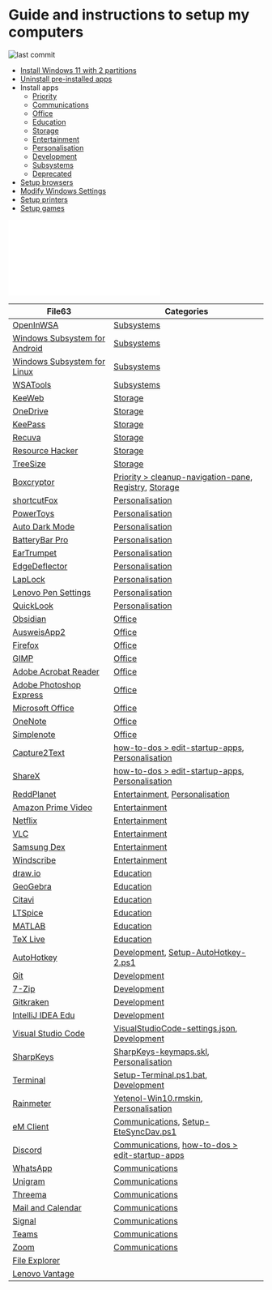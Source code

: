 # Guide and instructions to setup my computers

![last commit](https://img.shields.io/github/last-commit/yetenol/Setup-Computer?color=white)

- [Install Windows 11 with 2 partitions](Install%20Windows%2011%20with%202%20partitions.md)
- [Uninstall pre-installed apps](notes/Uninstall%20pre-installed%20apps.md)
- Install apps
    - [Priority](Priority.md)
    - [Communications](Communications.md)
    - [Office](Office.md)
    - [Education](Education.md)
    - [Storage](Storage.md)
    - [Entertainment](Entertainment.md)
    - [Personalisation](Personalisation.md)
    - [Development](Development.md)
    - [Subsystems](Subsystems.md)
    - [Deprecated](Deprecated.md)
- [Setup browsers](notes/Setup%20browsers.md)
- [Modify Windows Settings](notes/Modify%20Windows%20Settings.md)
- [Setup printers](notes/Setup%20printers.md)
- [Setup games](notes/Setup%20games.md)

![List all apps](scripts/List%20all%20apps.md)

<table class="dataview table-view-table"><thead class="table-view-thead"><tr class="table-view-tr-header"><th class="table-view-th"><span>File</span><span class="dataview small-text">63</span></th><th class="table-view-th"><span>Categories</span></th></tr></thead><tbody class="table-view-tbody"><tr><td><span><a aria-label-position="top" aria-label="apps/OpenInWSA.md" data-href="apps/OpenInWSA.md" href="apps/OpenInWSA.md" class="internal-link" target="_blank" rel="noopener">OpenInWSA</a></span></td><td><span><a aria-label-position="top" aria-label="Subsystems.md" data-href="Subsystems.md" href="Subsystems.md" class="internal-link" target="_blank" rel="noopener">Subsystems</a></span></td></tr><tr><td><span><a aria-label-position="top" aria-label="apps/Windows Subsystem for Android.md" data-href="apps/Windows Subsystem for Android.md" href="apps/Windows Subsystem for Android.md" class="internal-link" target="_blank" rel="noopener">Windows Subsystem for Android</a></span></td><td><span><a aria-label-position="top" aria-label="Subsystems.md" data-href="Subsystems.md" href="Subsystems.md" class="internal-link" target="_blank" rel="noopener">Subsystems</a></span></td></tr><tr><td><span><a aria-label-position="top" aria-label="apps/Windows Subsystem for Linux.md" data-href="apps/Windows Subsystem for Linux.md" href="apps/Windows Subsystem for Linux.md" class="internal-link" target="_blank" rel="noopener">Windows Subsystem for Linux</a></span></td><td><span><a aria-label-position="top" aria-label="Subsystems.md" data-href="Subsystems.md" href="Subsystems.md" class="internal-link" target="_blank" rel="noopener">Subsystems</a></span></td></tr><tr><td><span><a aria-label-position="top" aria-label="apps/WSATools.md" data-href="apps/WSATools.md" href="apps/WSATools.md" class="internal-link" target="_blank" rel="noopener">WSATools</a></span></td><td><span><a aria-label-position="top" aria-label="Subsystems.md" data-href="Subsystems.md" href="Subsystems.md" class="internal-link" target="_blank" rel="noopener">Subsystems</a></span></td></tr><tr><td><span><a aria-label-position="top" aria-label="apps/KeeWeb.md" data-href="apps/KeeWeb.md" href="apps/KeeWeb.md" class="internal-link" target="_blank" rel="noopener">KeeWeb</a></span></td><td><span><a aria-label-position="top" aria-label="Storage.md" data-href="Storage.md" href="Storage.md" class="internal-link" target="_blank" rel="noopener">Storage</a></span></td></tr><tr><td><span><a aria-label-position="top" aria-label="apps/OneDrive.md" data-href="apps/OneDrive.md" href="apps/OneDrive.md" class="internal-link" target="_blank" rel="noopener">OneDrive</a></span></td><td><span><a aria-label-position="top" aria-label="Storage.md" data-href="Storage.md" href="Storage.md" class="internal-link" target="_blank" rel="noopener">Storage</a></span></td></tr><tr><td><span><a aria-label-position="top" aria-label="apps/KeePass.md" data-href="apps/KeePass.md" href="apps/KeePass.md" class="internal-link" target="_blank" rel="noopener">KeePass</a></span></td><td><span><a aria-label-position="top" aria-label="Storage.md" data-href="Storage.md" href="Storage.md" class="internal-link" target="_blank" rel="noopener">Storage</a></span></td></tr><tr><td><span><a aria-label-position="top" aria-label="apps/Recuva.md" data-href="apps/Recuva.md" href="apps/Recuva.md" class="internal-link" target="_blank" rel="noopener">Recuva</a></span></td><td><span><a aria-label-position="top" aria-label="Storage.md" data-href="Storage.md" href="Storage.md" class="internal-link" target="_blank" rel="noopener">Storage</a></span></td></tr><tr><td><span><a aria-label-position="top" aria-label="apps/Resource Hacker.md" data-href="apps/Resource Hacker.md" href="apps/Resource Hacker.md" class="internal-link" target="_blank" rel="noopener">Resource Hacker</a></span></td><td><span><a aria-label-position="top" aria-label="Storage.md" data-href="Storage.md" href="Storage.md" class="internal-link" target="_blank" rel="noopener">Storage</a></span></td></tr><tr><td><span><a aria-label-position="top" aria-label="apps/TreeSize.md" data-href="apps/TreeSize.md" href="apps/TreeSize.md" class="internal-link" target="_blank" rel="noopener">TreeSize</a></span></td><td><span><a aria-label-position="top" aria-label="Storage.md" data-href="Storage.md" href="Storage.md" class="internal-link" target="_blank" rel="noopener">Storage</a></span></td></tr><tr><td><span><a aria-label-position="top" aria-label="apps/Boxcryptor.md" data-href="apps/Boxcryptor.md" href="apps/Boxcryptor.md" class="internal-link" target="_blank" rel="noopener">Boxcryptor</a></span></td><td><span><a aria-label-position="top" aria-label="Priority.md > cleanup-navigation-pane" data-href="Priority.md#cleanup-navigation-pane" href="Priority.md#cleanup-navigation-pane" class="internal-link" target="_blank" rel="noopener">Priority &gt; cleanup-navigation-pane</a>, <a aria-label-position="top" aria-label="Registry" data-href="Registry" href="Registry" class="internal-link" target="_blank" rel="noopener">Registry</a>, <a aria-label-position="top" aria-label="Storage.md" data-href="Storage.md" href="Storage.md" class="internal-link" target="_blank" rel="noopener">Storage</a></span></td></tr><tr><td><span><a aria-label-position="top" aria-label="apps/shortcutFox.md" data-href="apps/shortcutFox.md" href="apps/shortcutFox.md" class="internal-link" target="_blank" rel="noopener">shortcutFox</a></span></td><td><span><a aria-label-position="top" aria-label="Personalisation.md" data-href="Personalisation.md" href="Personalisation.md" class="internal-link" target="_blank" rel="noopener">Personalisation</a></span></td></tr><tr><td><span><a aria-label-position="top" aria-label="apps/PowerToys.md" data-href="apps/PowerToys.md" href="apps/PowerToys.md" class="internal-link" target="_blank" rel="noopener">PowerToys</a></span></td><td><span><a aria-label-position="top" aria-label="Personalisation.md" data-href="Personalisation.md" href="Personalisation.md" class="internal-link" target="_blank" rel="noopener">Personalisation</a></span></td></tr><tr><td><span><a aria-label-position="top" aria-label="apps/Auto Dark Mode.md" data-href="apps/Auto Dark Mode.md" href="apps/Auto Dark Mode.md" class="internal-link" target="_blank" rel="noopener">Auto Dark Mode</a></span></td><td><span><a aria-label-position="top" aria-label="Personalisation.md" data-href="Personalisation.md" href="Personalisation.md" class="internal-link" target="_blank" rel="noopener">Personalisation</a></span></td></tr><tr><td><span><a aria-label-position="top" aria-label="apps/BatteryBar Pro.md" data-href="apps/BatteryBar Pro.md" href="apps/BatteryBar Pro.md" class="internal-link" target="_blank" rel="noopener">BatteryBar Pro</a></span></td><td><span><a aria-label-position="top" aria-label="Personalisation.md" data-href="Personalisation.md" href="Personalisation.md" class="internal-link" target="_blank" rel="noopener">Personalisation</a></span></td></tr><tr><td><span><a aria-label-position="top" aria-label="apps/EarTrumpet.md" data-href="apps/EarTrumpet.md" href="apps/EarTrumpet.md" class="internal-link" target="_blank" rel="noopener">EarTrumpet</a></span></td><td><span><a aria-label-position="top" aria-label="Personalisation.md" data-href="Personalisation.md" href="Personalisation.md" class="internal-link" target="_blank" rel="noopener">Personalisation</a></span></td></tr><tr><td><span><a aria-label-position="top" aria-label="apps/EdgeDeflector.md" data-href="apps/EdgeDeflector.md" href="apps/EdgeDeflector.md" class="internal-link" target="_blank" rel="noopener">EdgeDeflector</a></span></td><td><span><a aria-label-position="top" aria-label="Personalisation.md" data-href="Personalisation.md" href="Personalisation.md" class="internal-link" target="_blank" rel="noopener">Personalisation</a></span></td></tr><tr><td><span><a aria-label-position="top" aria-label="apps/LapLock.md" data-href="apps/LapLock.md" href="apps/LapLock.md" class="internal-link" target="_blank" rel="noopener">LapLock</a></span></td><td><span><a aria-label-position="top" aria-label="Personalisation.md" data-href="Personalisation.md" href="Personalisation.md" class="internal-link" target="_blank" rel="noopener">Personalisation</a></span></td></tr><tr><td><span><a aria-label-position="top" aria-label="apps/Lenovo Pen Settings.md" data-href="apps/Lenovo Pen Settings.md" href="apps/Lenovo Pen Settings.md" class="internal-link" target="_blank" rel="noopener">Lenovo Pen Settings</a></span></td><td><span><a aria-label-position="top" aria-label="Personalisation.md" data-href="Personalisation.md" href="Personalisation.md" class="internal-link" target="_blank" rel="noopener">Personalisation</a></span></td></tr><tr><td><span><a aria-label-position="top" aria-label="apps/QuickLook.md" data-href="apps/QuickLook.md" href="apps/QuickLook.md" class="internal-link" target="_blank" rel="noopener">QuickLook</a></span></td><td><span><a aria-label-position="top" aria-label="Personalisation.md" data-href="Personalisation.md" href="Personalisation.md" class="internal-link" target="_blank" rel="noopener">Personalisation</a></span></td></tr><tr><td><span><a aria-label-position="top" aria-label="apps/Obsidian.md" data-href="apps/Obsidian.md" href="apps/Obsidian.md" class="internal-link" target="_blank" rel="noopener">Obsidian</a></span></td><td><span><a aria-label-position="top" aria-label="Office.md" data-href="Office.md" href="Office.md" class="internal-link" target="_blank" rel="noopener">Office</a></span></td></tr><tr><td><span><a aria-label-position="top" aria-label="apps/AusweisApp2.md" data-href="apps/AusweisApp2.md" href="apps/AusweisApp2.md" class="internal-link" target="_blank" rel="noopener">AusweisApp2</a></span></td><td><span><a aria-label-position="top" aria-label="Office.md" data-href="Office.md" href="Office.md" class="internal-link" target="_blank" rel="noopener">Office</a></span></td></tr><tr><td><span><a aria-label-position="top" aria-label="apps/Firefox.md" data-href="apps/Firefox.md" href="apps/Firefox.md" class="internal-link" target="_blank" rel="noopener">Firefox</a></span></td><td><span><a aria-label-position="top" aria-label="Office.md" data-href="Office.md" href="Office.md" class="internal-link" target="_blank" rel="noopener">Office</a></span></td></tr><tr><td><span><a aria-label-position="top" aria-label="apps/GIMP.md" data-href="apps/GIMP.md" href="apps/GIMP.md" class="internal-link" target="_blank" rel="noopener">GIMP</a></span></td><td><span><a aria-label-position="top" aria-label="Office.md" data-href="Office.md" href="Office.md" class="internal-link" target="_blank" rel="noopener">Office</a></span></td></tr><tr><td><span><a aria-label-position="top" aria-label="apps/Adobe Acrobat Reader.md" data-href="apps/Adobe Acrobat Reader.md" href="apps/Adobe Acrobat Reader.md" class="internal-link" target="_blank" rel="noopener">Adobe Acrobat Reader</a></span></td><td><span><a aria-label-position="top" aria-label="Office.md" data-href="Office.md" href="Office.md" class="internal-link" target="_blank" rel="noopener">Office</a></span></td></tr><tr><td><span><a aria-label-position="top" aria-label="apps/Adobe Photoshop Express.md" data-href="apps/Adobe Photoshop Express.md" href="apps/Adobe Photoshop Express.md" class="internal-link" target="_blank" rel="noopener">Adobe Photoshop Express</a></span></td><td><span><a aria-label-position="top" aria-label="Office.md" data-href="Office.md" href="Office.md" class="internal-link" target="_blank" rel="noopener">Office</a></span></td></tr><tr><td><span><a aria-label-position="top" aria-label="apps/Microsoft Office.md" data-href="apps/Microsoft Office.md" href="apps/Microsoft Office.md" class="internal-link" target="_blank" rel="noopener">Microsoft Office</a></span></td><td><span><a aria-label-position="top" aria-label="Office.md" data-href="Office.md" href="Office.md" class="internal-link" target="_blank" rel="noopener">Office</a></span></td></tr><tr><td><span><a aria-label-position="top" aria-label="apps/OneNote.md" data-href="apps/OneNote.md" href="apps/OneNote.md" class="internal-link" target="_blank" rel="noopener">OneNote</a></span></td><td><span><a aria-label-position="top" aria-label="Office.md" data-href="Office.md" href="Office.md" class="internal-link" target="_blank" rel="noopener">Office</a></span></td></tr><tr><td><span><a aria-label-position="top" aria-label="apps/Simplenote.md" data-href="apps/Simplenote.md" href="apps/Simplenote.md" class="internal-link" target="_blank" rel="noopener">Simplenote</a></span></td><td><span><a aria-label-position="top" aria-label="Office.md" data-href="Office.md" href="Office.md" class="internal-link" target="_blank" rel="noopener">Office</a></span></td></tr><tr><td><span><a aria-label-position="top" aria-label="apps/Capture2Text.md" data-href="apps/Capture2Text.md" href="apps/Capture2Text.md" class="internal-link" target="_blank" rel="noopener">Capture2Text</a></span></td><td><span><a aria-label-position="top" aria-label="how-to-dos.md > edit-startup-apps" data-href="how-to-dos.md#edit-startup-apps" href="how-to-dos.md#edit-startup-apps" class="internal-link" target="_blank" rel="noopener">how-to-dos &gt; edit-startup-apps</a>, <a aria-label-position="top" aria-label="Personalisation.md" data-href="Personalisation.md" href="Personalisation.md" class="internal-link" target="_blank" rel="noopener">Personalisation</a></span></td></tr><tr><td><span><a aria-label-position="top" aria-label="apps/ShareX.md" data-href="apps/ShareX.md" href="apps/ShareX.md" class="internal-link" target="_blank" rel="noopener">ShareX</a></span></td><td><span><a aria-label-position="top" aria-label="how-to-dos.md > edit-startup-apps" data-href="how-to-dos.md#edit-startup-apps" href="how-to-dos.md#edit-startup-apps" class="internal-link" target="_blank" rel="noopener">how-to-dos &gt; edit-startup-apps</a>, <a aria-label-position="top" aria-label="Personalisation.md" data-href="Personalisation.md" href="Personalisation.md" class="internal-link" target="_blank" rel="noopener">Personalisation</a></span></td></tr><tr><td><span><a aria-label-position="top" aria-label="apps/ReddPlanet.md" data-href="apps/ReddPlanet.md" href="apps/ReddPlanet.md" class="internal-link" target="_blank" rel="noopener">ReddPlanet</a></span></td><td><span><a aria-label-position="top" aria-label="Entertainment.md" data-href="Entertainment.md" href="Entertainment.md" class="internal-link" target="_blank" rel="noopener">Entertainment</a>, <a aria-label-position="top" aria-label="Personalisation.md" data-href="Personalisation.md" href="Personalisation.md" class="internal-link" target="_blank" rel="noopener">Personalisation</a></span></td></tr><tr><td><span><a aria-label-position="top" aria-label="apps/Amazon Prime Video.md" data-href="apps/Amazon Prime Video.md" href="apps/Amazon Prime Video.md" class="internal-link" target="_blank" rel="noopener">Amazon Prime Video</a></span></td><td><span><a aria-label-position="top" aria-label="Entertainment.md" data-href="Entertainment.md" href="Entertainment.md" class="internal-link" target="_blank" rel="noopener">Entertainment</a></span></td></tr><tr><td><span><a aria-label-position="top" aria-label="apps/Netflix.md" data-href="apps/Netflix.md" href="apps/Netflix.md" class="internal-link" target="_blank" rel="noopener">Netflix</a></span></td><td><span><a aria-label-position="top" aria-label="Entertainment.md" data-href="Entertainment.md" href="Entertainment.md" class="internal-link" target="_blank" rel="noopener">Entertainment</a></span></td></tr><tr><td><span><a aria-label-position="top" aria-label="apps/VLC.md" data-href="apps/VLC.md" href="apps/VLC.md" class="internal-link" target="_blank" rel="noopener">VLC</a></span></td><td><span><a aria-label-position="top" aria-label="Entertainment.md" data-href="Entertainment.md" href="Entertainment.md" class="internal-link" target="_blank" rel="noopener">Entertainment</a></span></td></tr><tr><td><span><a aria-label-position="top" aria-label="apps/Samsung Dex.md" data-href="apps/Samsung Dex.md" href="apps/Samsung Dex.md" class="internal-link" target="_blank" rel="noopener">Samsung Dex</a></span></td><td><span><a aria-label-position="top" aria-label="Entertainment.md" data-href="Entertainment.md" href="Entertainment.md" class="internal-link" target="_blank" rel="noopener">Entertainment</a></span></td></tr><tr><td><span><a aria-label-position="top" aria-label="apps/Windscribe.md" data-href="apps/Windscribe.md" href="apps/Windscribe.md" class="internal-link" target="_blank" rel="noopener">Windscribe</a></span></td><td><span><a aria-label-position="top" aria-label="Entertainment.md" data-href="Entertainment.md" href="Entertainment.md" class="internal-link" target="_blank" rel="noopener">Entertainment</a></span></td></tr><tr><td><span><a aria-label-position="top" aria-label="apps/draw.io.md" data-href="apps/draw.io.md" href="apps/draw.io.md" class="internal-link" target="_blank" rel="noopener">draw.io</a></span></td><td><span><a aria-label-position="top" aria-label="Education.md" data-href="Education.md" href="Education.md" class="internal-link" target="_blank" rel="noopener">Education</a></span></td></tr><tr><td><span><a aria-label-position="top" aria-label="apps/GeoGebra.md" data-href="apps/GeoGebra.md" href="apps/GeoGebra.md" class="internal-link" target="_blank" rel="noopener">GeoGebra</a></span></td><td><span><a aria-label-position="top" aria-label="Education.md" data-href="Education.md" href="Education.md" class="internal-link" target="_blank" rel="noopener">Education</a></span></td></tr><tr><td><span><a aria-label-position="top" aria-label="apps/Citavi.md" data-href="apps/Citavi.md" href="apps/Citavi.md" class="internal-link" target="_blank" rel="noopener">Citavi</a></span></td><td><span><a aria-label-position="top" aria-label="Education.md" data-href="Education.md" href="Education.md" class="internal-link" target="_blank" rel="noopener">Education</a></span></td></tr><tr><td><span><a aria-label-position="top" aria-label="apps/LTSpice.md" data-href="apps/LTSpice.md" href="apps/LTSpice.md" class="internal-link" target="_blank" rel="noopener">LTSpice</a></span></td><td><span><a aria-label-position="top" aria-label="Education.md" data-href="Education.md" href="Education.md" class="internal-link" target="_blank" rel="noopener">Education</a></span></td></tr><tr><td><span><a aria-label-position="top" aria-label="apps/MATLAB.md" data-href="apps/MATLAB.md" href="apps/MATLAB.md" class="internal-link" target="_blank" rel="noopener">MATLAB</a></span></td><td><span><a aria-label-position="top" aria-label="Education.md" data-href="Education.md" href="Education.md" class="internal-link" target="_blank" rel="noopener">Education</a></span></td></tr><tr><td><span><a aria-label-position="top" aria-label="apps/TeX Live.md" data-href="apps/TeX Live.md" href="apps/TeX Live.md" class="internal-link" target="_blank" rel="noopener">TeX Live</a></span></td><td><span><a aria-label-position="top" aria-label="Education.md" data-href="Education.md" href="Education.md" class="internal-link" target="_blank" rel="noopener">Education</a></span></td></tr><tr><td><span><a aria-label-position="top" aria-label="apps/AutoHotkey.md" data-href="apps/AutoHotkey.md" href="apps/AutoHotkey.md" class="internal-link" target="_blank" rel="noopener">AutoHotkey</a></span></td><td><span><a aria-label-position="top" aria-label="Development.md" data-href="Development.md" href="Development.md" class="internal-link" target="_blank" rel="noopener">Development</a>, <a aria-label-position="top" aria-label="script/Setup-AutoHotkey-2.ps1" data-href="script/Setup-AutoHotkey-2.ps1" href="script/Setup-AutoHotkey-2.ps1" class="internal-link" target="_blank" rel="noopener">Setup-AutoHotkey-2.ps1</a></span></td></tr><tr><td><span><a aria-label-position="top" aria-label="apps/Git.md" data-href="apps/Git.md" href="apps/Git.md" class="internal-link" target="_blank" rel="noopener">Git</a></span></td><td><span><a aria-label-position="top" aria-label="Development.md" data-href="Development.md" href="Development.md" class="internal-link" target="_blank" rel="noopener">Development</a></span></td></tr><tr><td><span><a aria-label-position="top" aria-label="apps/7-Zip.md" data-href="apps/7-Zip.md" href="apps/7-Zip.md" class="internal-link" target="_blank" rel="noopener">7-Zip</a></span></td><td><span><a aria-label-position="top" aria-label="Development.md" data-href="Development.md" href="Development.md" class="internal-link" target="_blank" rel="noopener">Development</a></span></td></tr><tr><td><span><a aria-label-position="top" aria-label="apps/Gitkraken.md" data-href="apps/Gitkraken.md" href="apps/Gitkraken.md" class="internal-link" target="_blank" rel="noopener">Gitkraken</a></span></td><td><span><a aria-label-position="top" aria-label="Development.md" data-href="Development.md" href="Development.md" class="internal-link" target="_blank" rel="noopener">Development</a></span></td></tr><tr><td><span><a aria-label-position="top" aria-label="apps/IntelliJ IDEA Edu.md" data-href="apps/IntelliJ IDEA Edu.md" href="apps/IntelliJ IDEA Edu.md" class="internal-link" target="_blank" rel="noopener">IntelliJ IDEA Edu</a></span></td><td><span><a aria-label-position="top" aria-label="Development.md" data-href="Development.md" href="Development.md" class="internal-link" target="_blank" rel="noopener">Development</a></span></td></tr><tr><td><span><a aria-label-position="top" aria-label="apps/Visual Studio Code.md" data-href="apps/Visual Studio Code.md" href="apps/Visual Studio Code.md" class="internal-link" target="_blank" rel="noopener">Visual Studio Code</a></span></td><td><span><a aria-label-position="top" aria-label="configs/VisualStudioCode-settings.json" data-href="configs/VisualStudioCode-settings.json" href="configs/VisualStudioCode-settings.json" class="internal-link" target="_blank" rel="noopener">VisualStudioCode-settings.json</a>, <a aria-label-position="top" aria-label="Development.md" data-href="Development.md" href="Development.md" class="internal-link" target="_blank" rel="noopener">Development</a></span></td></tr><tr><td><span><a aria-label-position="top" aria-label="apps/SharpKeys.md" data-href="apps/SharpKeys.md" href="apps/SharpKeys.md" class="internal-link" target="_blank" rel="noopener">SharpKeys</a></span></td><td><span><a aria-label-position="top" aria-label="configs/SharpKeys-keymaps.skl" data-href="configs/SharpKeys-keymaps.skl" href="configs/SharpKeys-keymaps.skl" class="internal-link" target="_blank" rel="noopener">SharpKeys-keymaps.skl</a>, <a aria-label-position="top" aria-label="Personalisation.md" data-href="Personalisation.md" href="Personalisation.md" class="internal-link" target="_blank" rel="noopener">Personalisation</a></span></td></tr><tr><td><span><a aria-label-position="top" aria-label="apps/Terminal.md" data-href="apps/Terminal.md" href="apps/Terminal.md" class="internal-link" target="_blank" rel="noopener">Terminal</a></span></td><td><span><a aria-label-position="top" aria-label="configs/Setup-Terminal.ps1.bat" data-href="configs/Setup-Terminal.ps1.bat" href="configs/Setup-Terminal.ps1.bat" class="internal-link" target="_blank" rel="noopener">Setup-Terminal.ps1.bat</a>, <a aria-label-position="top" aria-label="Development.md" data-href="Development.md" href="Development.md" class="internal-link" target="_blank" rel="noopener">Development</a></span></td></tr><tr><td><span><a aria-label-position="top" aria-label="apps/Rainmeter.md" data-href="apps/Rainmeter.md" href="apps/Rainmeter.md" class="internal-link" target="_blank" rel="noopener">Rainmeter</a></span></td><td><span><a aria-label-position="top" aria-label="config/Yetenol-Win10.rmskin" data-href="config/Yetenol-Win10.rmskin" href="config/Yetenol-Win10.rmskin" class="internal-link" target="_blank" rel="noopener">Yetenol-Win10.rmskin</a>, <a aria-label-position="top" aria-label="Personalisation.md" data-href="Personalisation.md" href="Personalisation.md" class="internal-link" target="_blank" rel="noopener">Personalisation</a></span></td></tr><tr><td><span><a aria-label-position="top" aria-label="apps/eM Client.md" data-href="apps/eM Client.md" href="apps/eM Client.md" class="internal-link" target="_blank" rel="noopener">eM Client</a></span></td><td><span><a aria-label-position="top" aria-label="Communications.md" data-href="Communications.md" href="Communications.md" class="internal-link" target="_blank" rel="noopener">Communications</a>, <a aria-label-position="top" aria-label="script/Setup-EteSyncDav.ps1" data-href="script/Setup-EteSyncDav.ps1" href="script/Setup-EteSyncDav.ps1" class="internal-link" target="_blank" rel="noopener">Setup-EteSyncDav.ps1</a></span></td></tr><tr><td><span><a aria-label-position="top" aria-label="apps/Discord.md" data-href="apps/Discord.md" href="apps/Discord.md" class="internal-link" target="_blank" rel="noopener">Discord</a></span></td><td><span><a aria-label-position="top" aria-label="Communications.md" data-href="Communications.md" href="Communications.md" class="internal-link" target="_blank" rel="noopener">Communications</a>, <a aria-label-position="top" aria-label="how-to-dos.md > edit-startup-apps" data-href="how-to-dos.md#edit-startup-apps" href="how-to-dos.md#edit-startup-apps" class="internal-link" target="_blank" rel="noopener">how-to-dos &gt; edit-startup-apps</a></span></td></tr><tr><td><span><a aria-label-position="top" aria-label="apps/WhatsApp.md" data-href="apps/WhatsApp.md" href="apps/WhatsApp.md" class="internal-link" target="_blank" rel="noopener">WhatsApp</a></span></td><td><span><a aria-label-position="top" aria-label="Communications.md" data-href="Communications.md" href="Communications.md" class="internal-link" target="_blank" rel="noopener">Communications</a></span></td></tr><tr><td><span><a aria-label-position="top" aria-label="apps/Unigram.md" data-href="apps/Unigram.md" href="apps/Unigram.md" class="internal-link" target="_blank" rel="noopener">Unigram</a></span></td><td><span><a aria-label-position="top" aria-label="Communications.md" data-href="Communications.md" href="Communications.md" class="internal-link" target="_blank" rel="noopener">Communications</a></span></td></tr><tr><td><span><a aria-label-position="top" aria-label="apps/Threema.md" data-href="apps/Threema.md" href="apps/Threema.md" class="internal-link" target="_blank" rel="noopener">Threema</a></span></td><td><span><a aria-label-position="top" aria-label="Communications.md" data-href="Communications.md" href="Communications.md" class="internal-link" target="_blank" rel="noopener">Communications</a></span></td></tr><tr><td><span><a aria-label-position="top" aria-label="apps/Mail and Calendar.md" data-href="apps/Mail and Calendar.md" href="apps/Mail and Calendar.md" class="internal-link" target="_blank" rel="noopener">Mail and Calendar</a></span></td><td><span><a aria-label-position="top" aria-label="Communications.md" data-href="Communications.md" href="Communications.md" class="internal-link" target="_blank" rel="noopener">Communications</a></span></td></tr><tr><td><span><a aria-label-position="top" aria-label="apps/Signal.md" data-href="apps/Signal.md" href="apps/Signal.md" class="internal-link" target="_blank" rel="noopener">Signal</a></span></td><td><span><a aria-label-position="top" aria-label="Communications.md" data-href="Communications.md" href="Communications.md" class="internal-link" target="_blank" rel="noopener">Communications</a></span></td></tr><tr><td><span><a aria-label-position="top" aria-label="apps/Teams.md" data-href="apps/Teams.md" href="apps/Teams.md" class="internal-link" target="_blank" rel="noopener">Teams</a></span></td><td><span><a aria-label-position="top" aria-label="Communications.md" data-href="Communications.md" href="Communications.md" class="internal-link" target="_blank" rel="noopener">Communications</a></span></td></tr><tr><td><span><a aria-label-position="top" aria-label="apps/Zoom.md" data-href="apps/Zoom.md" href="apps/Zoom.md" class="internal-link" target="_blank" rel="noopener">Zoom</a></span></td><td><span><a aria-label-position="top" aria-label="Communications.md" data-href="Communications.md" href="Communications.md" class="internal-link" target="_blank" rel="noopener">Communications</a></span></td></tr><tr><td><span><a aria-label-position="top" aria-label="apps/File Explorer.md" data-href="apps/File Explorer.md" href="apps/File Explorer.md" class="internal-link" target="_blank" rel="noopener">File Explorer</a></span></td><td><span></span></td></tr><tr><td><span><a aria-label-position="top" aria-label="apps/Lenovo Vantage.md" data-href="apps/Lenovo Vantage.md" href="apps/Lenovo Vantage.md" class="internal-link" target="_blank" rel="noopener">Lenovo Vantage</a></span></td><td><span></span></td></tr></tbody></table>


